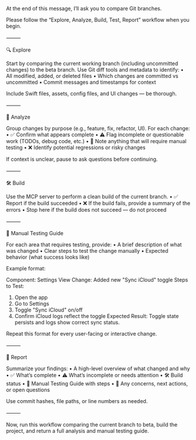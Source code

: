 At the end of this message, I’ll ask you to compare Git branches.

Please follow the “Explore, Analyze, Build, Test, Report” workflow when you begin.

⸻

🔍 Explore

Start by comparing the current working branch (including uncommitted changes) to the beta branch.
Use Git diff tools and metadata to identify:
	•	All modified, added, or deleted files
	•	Which changes are committed vs uncommitted
	•	Commit messages and timestamps for context

Include Swift files, assets, config files, and UI changes — be thorough.

⸻

🧠 Analyze

Group changes by purpose (e.g., feature, fix, refactor, UI).
For each change:
	•	✅ Confirm what appears complete
	•	⚠️ Flag incomplete or questionable work (TODOs, debug code, etc.)
	•	🧪 Note anything that will require manual testing
	•	❌ Identify potential regressions or risky changes

If context is unclear, pause to ask questions before continuing.

⸻

🛠️ Build

Use the MCP server to perform a clean build of the current branch.
	•	✅ Report if the build succeeded
	•	❌ If the build fails, provide a summary of the errors
	•	Stop here if the build does not succeed — do not proceed

⸻

🧪 Manual Testing Guide

For each area that requires testing, provide:
	•	A brief description of what was changed
	•	Clear steps to test the change manually
	•	Expected behavior (what success looks like)

Example format:

Component: Settings View
Change: Added new "Sync iCloud" toggle
Steps to Test:
  1. Open the app
  2. Go to Settings
  3. Toggle "Sync iCloud" on/off
  4. Confirm iCloud logs reflect the toggle
Expected Result: Toggle state persists and logs show correct sync status.

Repeat this format for every user-facing or interactive change.

⸻

📝 Report

Summarize your findings:
	•	A high-level overview of what changed and why
	•	✅ What’s complete
	•	⚠️ What’s incomplete or needs attention
	•	🛠️ Build status
	•	🧪 Manual Testing Guide with steps
	•	🔧 Any concerns, next actions, or open questions

Use commit hashes, file paths, or line numbers as needed.

⸻

Now, run this workflow comparing the current branch to beta, build the project, and return a full analysis and manual testing guide.

